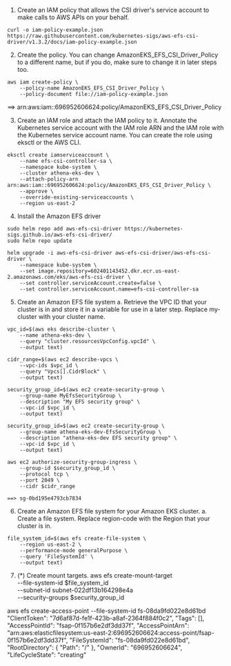 1. Create an IAM policy that allows the CSI driver's service account to make calls to AWS APIs on your behalf.
```
curl -o iam-policy-example.json https://raw.githubusercontent.com/kubernetes-sigs/aws-efs-csi-driver/v1.3.2/docs/iam-policy-example.json
```

2. Create the policy. You can change AmazonEKS_EFS_CSI_Driver_Policy to a different name, but if you do, make sure to change it in later steps too.
```
aws iam create-policy \
    --policy-name AmazonEKS_EFS_CSI_Driver_Policy \
    --policy-document file://iam-policy-example.json
```
==> arn:aws:iam::696952606624:policy/AmazonEKS_EFS_CSI_Driver_Policy

3. Create an IAM role and attach the IAM policy to it. Annotate the Kubernetes service account with the IAM role ARN and the IAM role with the Kubernetes service account name. You can create the role using eksctl or the AWS CLI.
```
eksctl create iamserviceaccount \
    --name efs-csi-controller-sa \
    --namespace kube-system \
    --cluster athena-eks-dev \
    --attach-policy-arn arn:aws:iam::696952606624:policy/AmazonEKS_EFS_CSI_Driver_Policy \
    --approve \
    --override-existing-serviceaccounts \
    --region us-east-2
```

4. Install the Amazon EFS driver
```
sudo helm repo add aws-efs-csi-driver https://kubernetes-sigs.github.io/aws-efs-csi-driver/
sudo helm repo update

helm upgrade -i aws-efs-csi-driver aws-efs-csi-driver/aws-efs-csi-driver \
    --namespace kube-system \
    --set image.repository=602401143452.dkr.ecr.us-east-2.amazonaws.com/eks/aws-efs-csi-driver \
    --set controller.serviceAccount.create=false \
    --set controller.serviceAccount.name=efs-csi-controller-sa
```

5. Create an Amazon EFS file system
a. Retrieve the VPC ID that your cluster is in and store it in a variable for use in a later step. Replace my-cluster with your cluster name.
```
vpc_id=$(aws eks describe-cluster \
    --name athena-eks-dev \
    --query "cluster.resourcesVpcConfig.vpcId" \
    --output text)

cidr_range=$(aws ec2 describe-vpcs \
    --vpc-ids $vpc_id \
    --query "Vpcs[].CidrBlock" \
    --output text)

security_group_id=$(aws ec2 create-security-group \
    --group-name MyEfsSecurityGroup \
    --description "My EFS security group" \
    --vpc-id $vpc_id \
    --output text)

security_group_id=$(aws ec2 create-security-group \
    --group-name athena-eks-dev-EfsSecurityGroup \
    --description "athena-eks-dev EFS security group" \
    --vpc-id $vpc_id \
    --output text)

aws ec2 authorize-security-group-ingress \
    --group-id $security_group_id \
    --protocol tcp \
    --port 2049 \
    --cidr $cidr_range

==> sg-0bd195e4793cb7834
```

6. Create an Amazon EFS file system for your Amazon EKS cluster.
a. Create a file system. Replace region-code with the Region that your cluster is in.
```
file_system_id=$(aws efs create-file-system \
    --region us-east-2 \
    --performance-mode generalPurpose \
    --query 'FileSystemId' \
    --output text)
```

7. (*) Create mount targets.
aws efs create-mount-target \
    --file-system-id $file_system_id \
    --subnet-id subnet-022df13b164298e4a \
    --security-groups $security_group_id



aws efs create-access-point --file-system-id fs-08da9fd022e8d61bd
    "ClientToken": "7d6af87d-fe1f-423b-a8af-2364f884f0c2",
    "Tags": [],
    "AccessPointId": "fsap-0f157b6e2df3dd37f",
    "AccessPointArn": "arn:aws:elasticfilesystem:us-east-2:696952606624:access-point/fsap-0f157b6e2df3dd37f",
    "FileSystemId": "fs-08da9fd022e8d61bd",
    "RootDirectory": {
        "Path": "/"
    },
    "OwnerId": "696952606624",
    "LifeCycleState": "creating"